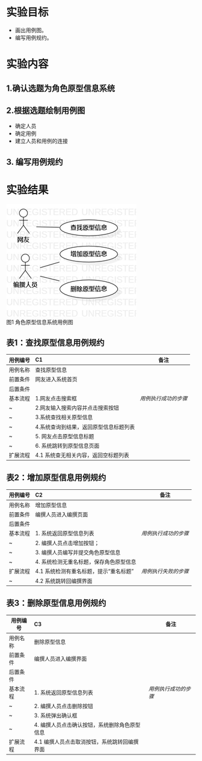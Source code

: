 # 实验目标
- 画出用例图。
- 编写用例规约。
# 实验内容
## 1.确认选题为角色原型信息系统
## 2.根据选题绘制用例图
- 确定人员
- 确定用例
- 建立人员和用例的连接
## 3. 编写用例规约
# 实验结果

 ![用例图](./UserCase2.jpg)  
 图1 角色原型信息系统用例图
 
 ## 表1：查找原型信息用例规约  

用例编号  | C1 | 备注  
-|:-|-  
用例名称  | 查找原型信息  |   
前置条件  | 网友进入系统首页    |  
后置条件  |  |   
基本流程  | 1.网友点击搜索框  |*用例执行成功的步骤*  
~| 2.网友输入搜索内容并点击搜索按钮  |
~| 3.系统查找相关原型信息  |
~| 4.系统查询到结果，返回原型信息标题列表   |   
~| 5. 网友点击原型信息标题  |   
~| 6. 系统跳转到原型信息页面  |   
扩展流程  | 4.1 系统查无相关内容，返回空标题列表 | 

## 表2：增加原型信息用例规约  

用例编号  | C2 | 备注  
-|:-|-  
用例名称  | 增加原型信息  |   
前置条件  | 编撰人员进入编撰页面    |    
后置条件  |      |  
基本流程  | 1. 系统返回原型信息列表  |*用例执行成功的步骤*  
~| 2. 编撰人员点击增加按钮；  |  
~| 3. 编撰人员编写并提交角色原型信息  |   
~| 4. 系统检测无重名标题，保存角色原型信息  | 
扩展流程  | 4.1 系统检测有重名标题，提示“重名标题” | *用例执行失败的步骤*  
~| 4.2 系统跳转回编撰界面  | 



## 表3：删除原型信息用例规约

用例编号  | C3 | 备注  
-|:-|-  
用例名称  | 删除原型信息  |   
前置条件  | 编撰人员进入编撰界面    | 
后置条件  |      |   
基本流程  | 1. 系统返回原型信息列表  |*用例执行成功的步骤*  
~| 2. 编撰人员点击删除按钮  |   
~| 3. 系统弹出确认框  |
~| 4. 编撰人员点击确认按钮，系统删除角色原型信息  |   
扩展流程  | 4.1 编撰人员点击取消按钮，系统跳转回编撰界面 | 



